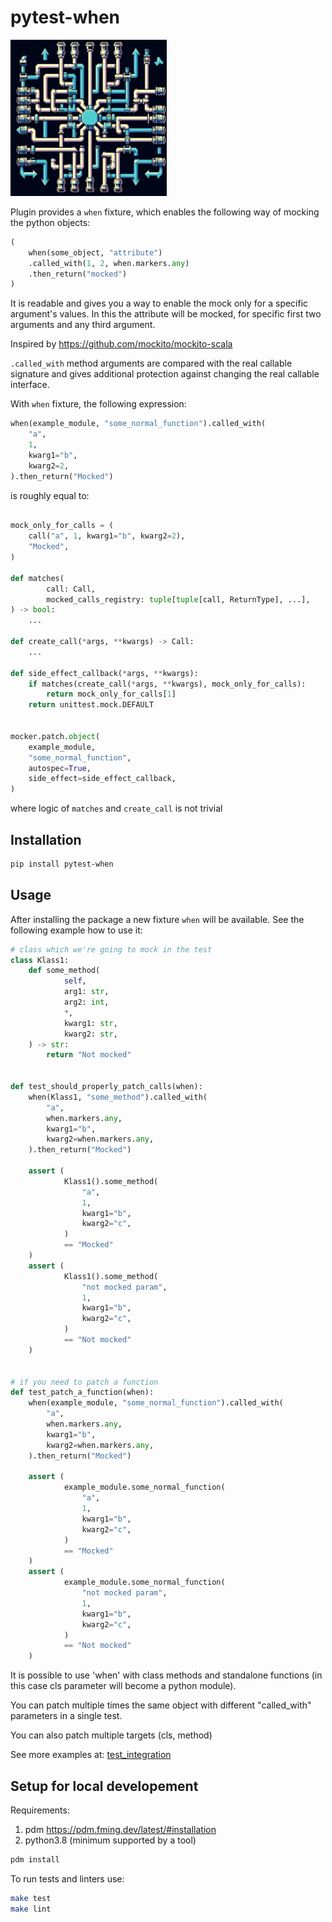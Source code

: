 # pytest-when

<img src="./logo.png" width="250"/>

Plugin provides a `when` fixture, which enables the following way of mocking
the python objects:

```python
(
    when(some_object, "attribute")
    .called_with(1, 2, when.markers.any)
    .then_return("mocked")
)
```

It is readable and gives you a way to enable the mock only for a specific
argument's values. In this the attribute will be mocked, for specific
first two arguments and any third argument.

Inspired by <https://github.com/mockito/mockito-scala>

`.called_with` method arguments are compared with the
real callable signature and gives additional protection against
changing the real callable interface.

With `when` fixture, the following expression:

```python
when(example_module, "some_normal_function").called_with(
    "a",
    1,
    kwarg1="b",
    kwarg2=2,
).then_return("Mocked")

```

is roughly equal to:

```python

mock_only_for_calls = (
    call("a", 1, kwarg1="b", kwarg2=2),
    "Mocked",
)

def matches(
        call: Call,
        mocked_calls_registry: tuple[tuple[call, ReturnType], ...],
) -> bool:
    ...

def create_call(*args, **kwargs) -> Call:
    ...

def side_effect_callback(*args, **kwargs):
    if matches(create_call(*args, **kwargs), mock_only_for_calls):
        return mock_only_for_calls[1]
    return unittest.mock.DEFAULT


mocker.patch.object(
    example_module,
    "some_normal_function",
    autospec=True,
    side_effect=side_effect_callback,
)
```

where logic of `matches` and `create_call` is not trivial

## Installation

```bash
pip install pytest-when
```

## Usage

After installing the package a new fixture `when` will be available.
See the following example how to use it:

```python
# class which we're going to mock in the test
class Klass1:
    def some_method(
            self,
            arg1: str,
            arg2: int,
            *,
            kwarg1: str,
            kwarg2: str,
    ) -> str:
        return "Not mocked"


def test_should_properly_patch_calls(when):
    when(Klass1, "some_method").called_with(
        "a",
        when.markers.any,
        kwarg1="b",
        kwarg2=when.markers.any,
    ).then_return("Mocked")

    assert (
            Klass1().some_method(
                "a",
                1,
                kwarg1="b",
                kwarg2="c",
            )
            == "Mocked"
    )
    assert (
            Klass1().some_method(
                "not mocked param",
                1,
                kwarg1="b",
                kwarg2="c",
            )
            == "Not mocked"
    )


# if you need to patch a function
def test_patch_a_function(when):
    when(example_module, "some_normal_function").called_with(
        "a",
        when.markers.any,
        kwarg1="b",
        kwarg2=when.markers.any,
    ).then_return("Mocked")

    assert (
            example_module.some_normal_function(
                "a",
                1,
                kwarg1="b",
                kwarg2="c",
            )
            == "Mocked"
    )
    assert (
            example_module.some_normal_function(
                "not mocked param",
                1,
                kwarg1="b",
                kwarg2="c",
            )
            == "Not mocked"
    )
```

It is possible to use 'when' with class methods and standalone functions
(in this case cls parameter will become a python module).

You can patch multiple times the same object with different "called_with"
parameters in a single test.

You can also patch multiple targets (cls, method)

See more examples at:
[test_integration](tests/test_integration.py)

## Setup for local developement

Requirements:

1. pdm <https://pdm.fming.dev/latest/#installation>
2. python3.8 (minimum supported by a tool)

```bash
pdm install
```

To run tests and linters use:

```bash
make test
make lint
```
